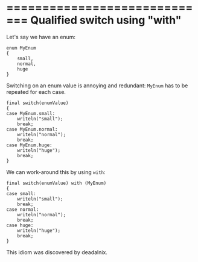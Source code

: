 =============================
Qualified switch using "with"
=============================


Let's say we have an enum:

    enum MyEnum
    {
        small,
        normal,
        huge
    }

Switching on an enum value is annoying and redundant: `MyEnum` has to be repeated for each case.

    final switch(enumValue)
    {
    case MyEnum.small:
        writeln("small");
        break;
    case MyEnum.normal:
        writeln("normal");
        break;
    case MyEnum.huge:
        writeln("huge");
        break;
    }


We can work-around this by using `with`:

    final switch(enumValue) with (MyEnum)
    {
    case small:
        writeln("small");
        break;
    case normal:
        writeln("normal");
        break;
    case huge:
        writeln("huge");
        break;
    }


This idiom was discovered by deadalnix.
